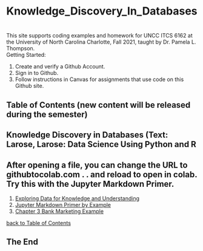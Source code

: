 # Knowledge_Discovery_In_Databases
# 
This site supports coding examples and homework for UNCC ITCS 6162 at the University of North Carolina Charlotte, Fall 2021, taught by Dr. Pamela L. Thompson.<br>
Getting Started:<br>
1.  Create and verify a Github Account.<br>
2.  Sign in to Github.<br>
3.  Follow instructions in Canvas for assignments that use code on this Github site.<br>

<a name="toc"></a>
## Table of Contents  (new content will be released during the semester)
## Knowledge Discovery in Databases (Text: Larose, Larose: Data Science Using Python and R<br>
## After opening a file, you can change the URL to githubtocolab.com  . . and reload to open in colab. Try this with the Jupyter Markdown Primer.
1. <a href="https://github.com/profunccdata/Knowledge_Discovery_In_Databases/blob/main/EDAIris.ipynb">Exploring Data for Knowledge and Understanding</a>
2. <a href="https://github.com/profunccdata/Knowledge_Discovery_In_Databases/blob/main/Jupyter_Markdown_Primer.ipynb">Jupyter Markdown Primer by Example</a>
3. <a href="https://githubtocolab.com/profunccdata/Knowledge_Discovery_In_Databases/blob/main/Bank_Marketing_Data_Preparation.ipynb">Chapter 3 Bank Marketing Example</a>

[ back to Table of Contents](#toc)
<br>

## The End
